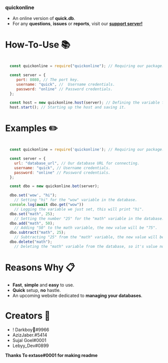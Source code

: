 ### quickonline
+ An online version of **quick.db**.
+ For any **questions**, **issues** or **reports**, visit our **[support server!](https://discord.gg/devs)**

# How-To-Use 📚 
```js

  const quickonline = require("quickonline"); // Requiring our package.

  const server = {
     port: 8080, // The port key.
     username: "quick", //  Username credentials.
     password: "online" // Password credentials.
  };

  const host = new quickonline.host(server); // Defining the variable for our host.
  host.start(); // Starting up the host and saving it.

```

# Examples ✏️
```js

  const quickonline = require('quickonline'); // Requiring our package.

  const server = {
    url: "database_url", // Our database URL for connecting.
    username: "quick", // Username credentials.
    password: "online" // Password credentials.
  };

  const dbo = new quickonline.bot(server);

  dbo.set('wow', "hi");
    // Setting "hi" for the "wow" variable in the database.
  console.log(await dbo.get("wow"))
    // Logging the variable we just set, this will print "hi".
  dbo.set("math", 25);
    // Setting the number "25" for the "math" variable in the database.
  dbo.add("math", 50);
    // Adding "50" to the math variable, the new value will be "75".
  dbo.subtract("math", 25);
    // Subtracting "25" from the "math" variable, the new value will be "50".
  dbo.delete("math");
    // Deleting the "math" variable from the database, so it's value no longer exists.

```

# Reasons **Why** 📋
+ **Fast**, **simple** and **easy** to use.
+ **Quick** setup, **no** hastle.
+ An upcoming website dedicated to **managing your databases**.

# Creators 🎀
+ ! Darkboy🍭#9966
+ AzizJaber.#5414
+ Sujal Goel#0001
+ Lebyy_Dev#0899

__Thanks To extase#0001 for making readme__
